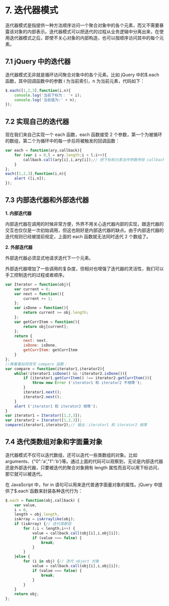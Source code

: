
# 7. 迭代器模式

迭代器模式是指提供一种方法顺序访问一个聚合对象中的各个元素，而又不需要暴露该对象的内部表示。迭代器模式可以把迭代的过程从业务逻辑中分离出来，在使用迭代器模式之后，即使不关心对象的内部构造，也可以按顺序访问其中的每个元素。

## 7.1 jQuery 中的迭代器

迭代器模式无非就是循环访问聚合对象中的各个元素。比如 jQuery 中的$.each 函数，其中回调函数中的参数 i 为当前索引，n 为当前元素，代码如下：

```js
$.each([1,2,3],function(i,n){
    console.log('当前下标为： '+ i);
    console.log('当前值为:' + n);
});
```

## 7.2 实现自己的迭代器

现在我们来自己实现一个 each 函数，each 函数接受 2 个参数，第一个为被循环的数组，第二个为循环中的每一步后将被触发的回调函数：

```js
var each = function(ary,callback){
    for (var i = 0,l = ary.length;i < l;i++){
        callback.call(ary[i],i,ary[i]);// 把下标和元素当作参数传给 callback 函数
    }
};
each([1,2,3],function(i,n){
    alert ([i,n]);
});
```

## 7.3 内部迭代器和外部迭代器

**1. 内部迭代器**

内部迭代器在调用的时候非常方便，外界不用关心迭代器内部的实现，跟迭代器的交互也仅仅是一次初始调用，但这也刚好是内部迭代器的缺点。由于内部迭代器的迭代规则已经被提前规定，上面的 each 函数就无法同时迭代 2 个数组了。

**2. 外部迭代器**

外部迭代器必须显式地请求迭代下一个元素。

外部迭代器增加了一些调用的复杂度，但相对也增强了迭代器的灵活性，我们可以手工控制迭代的过程或者顺序。

```js
var Iterator = function(obj){
    var current = 0;
    var next = function(){
        current += 1;
    };
    var isDone = function(){
        return current >= obj.length;
    };
    var getCurrItem = function(){
        return obj[current];
    };
    return {
        next: next,
        isDone: isDone,
        getCurrItem: getCurrItem 
    }
};
//再看看如何改写 compare 函数：
var compare = function(iterator1,iterator2){
    while(!iterator1.isDone() && !iterator2.isDone()){
        if (iterator1.getCurrItem() !== iterator2.getCurrItem()){
            throw new Error ('iterator1 和 iterator2 不相等');
        }
        iterator1.next();
        iterator2.next();
    }
    alert ('iterator1 和 iterator2 相等');
}
var iterator1 = Iterator([1,2,3]);
var iterator2 = Iterator([1,2,3]);
compare(iterator1,iterator2);// 输出：iterator1 和 iterator2 相等
```

## 7.4 迭代类数组对象和字面量对象

迭代器模式不仅可以迭代数组，还可以迭代一些类数组的对象。比如 arguments、{"0":'a',"1":'b'}等。通过上面的代码可以观察到，无论是内部迭代器还是外部迭代器，只要被迭代的聚合对象拥有 length 属性而且可以用下标访问，那它就可以被迭代。

在 JavaScript 中，for in 语句可以用来迭代普通字面量对象的属性。jQuery 中提供了$.each`函数来封装各种迭代行为：

```js
$.each = function(obj,callback) {
    var value,
    i = 0,
    length = obj.length,
    isArray = isArraylike(obj);
    if (isArray) {// 迭代类数组
        for (;i < length;i++) {
            value = callback.call(obj[i],i,obj[i]);
            if (value === false) {
                break;
            }
        }
    }else {
        for (i in obj) {// 迭代 object 对象
            value = callback.call(obj[i],i,obj[i]);
            if (value === false) {
                break;
            }
        }
    }
    return obj;
};
```
